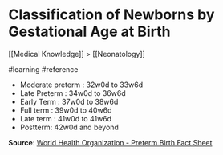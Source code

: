 # Classification of Newborns  by Gestational Age at Birth
[[Medical Knowledge]] > [[Neonatology]]

#learning
#reference

* Moderate preterm : 32w0d to 33w6d
* Late Preterm : 34w0d to 36w6d
* Early Term : 37w0d to 38w6d
* Full term : 39w0d to 40w6d
* Late term : 41w0d to 41w6d
* Postterm: 42w0d and beyond

**Source**: [World Health Organization - Preterm Birth Fact Sheet](http://www.who.int/news-room/fact-sheets/detail/preterm-birth)